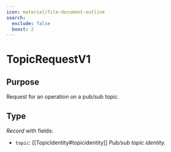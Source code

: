 ```yaml
---
icon: material/file-document-outline
search:
  exclude: false
  boost: 2
---
```


# TopicRequestV1

## Purpose

<!-- --8<-- [start:purpose] -->
Request for an operation on a pub/sub topic.
<!-- --8<-- [end:purpose] -->

## Type

<!-- --8<-- [start:type] -->
<div class="type" markdown>

*Record* with fields:

- `topic`: [[TopicIdentity#topicidentity]] *Pub/sub topic identity.*

</div>
<!-- --8<-- [end:type] -->
